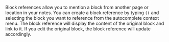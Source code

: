Block references allow you to mention a block from another page or location in your notes. You can create a block reference by typing `((` and selecting the block you want to reference from the autocomplete context menu. The block reference will display the content of the original block and link to it. If you edit the original block, the block reference will update accordingly.